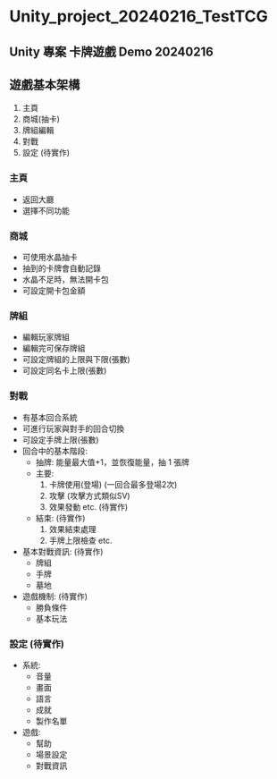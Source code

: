 # Unity_project_20240216_TestTCG

## Unity 專案 卡牌遊戲 Demo 20240216

## 遊戲基本架構
1.  主頁
2.  商城(抽卡)
3.  牌組編輯
4.  對戰
5.  設定 (待實作)

### 主頁

- 返回大廳
- 選擇不同功能

### 商城

- 可使用水晶抽卡
- 抽到的卡牌會自動記錄
- 水晶不足時，無法開卡包
- 可設定開卡包金額

### 牌組

- 編輯玩家牌組
- 編輯完可保存牌組
- 可設定牌組的上限與下限(張數)
- 可設定同名卡上限(張數)

### 對戰

- 有基本回合系統
- 可進行玩家與對手的回合切換
- 可設定手牌上限(張數)
- 回合中的基本階段:
  - 抽牌:
    能量最大值+1，並恢復能量，抽 1 張牌
  - 主要:
    1. 卡牌使用(登場) (一回合最多登場2次)
    2. 攻擊 (攻擊方式類似SV)
    3. 效果發動 etc. (待實作)
  - 結束: (待實作)
    1. 效果結束處理
    2. 手牌上限檢查 etc.
- 基本對戰資訊: (待實作)
  - 牌組
  - 手牌
  - 墓地
- 遊戲機制: (待實作)
  - 勝負條件
  - 基本玩法

### 設定 (待實作)

- 系統:
  - 音量
  - 畫面
  - 語言
  - 成就
  - 製作名單
- 遊戲:
  - 幫助
  - 場景設定
  - 對戰資訊
